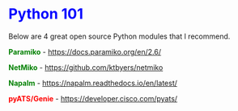 <H1><font color="blue">Python 101</font></H1>

Below are 4 great open source Python modules that I recommend.

<font color='green'><b>Paramiko</b></font> - https://docs.paramiko.org/en/2.6/

<font color='green'><b>NetMiko</b></font> - https://github.com/ktbyers/netmiko

<font color='green'><b>Napalm</b></font> - https://napalm.readthedocs.io/en/latest/

<span style="color:red"><b>pyATS/Genie</b></span> - https://developer.cisco.com/pyats/
